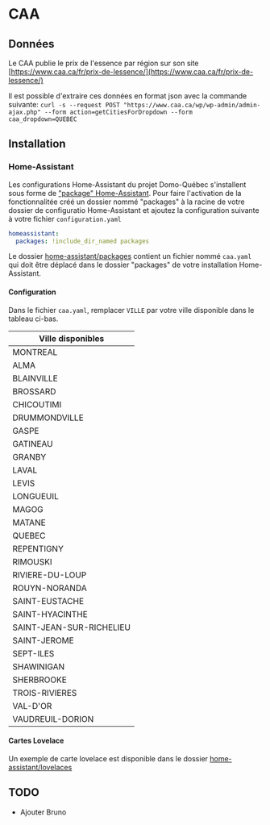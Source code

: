 # CAA

## Données
Le CAA publie le prix de l'essence par région sur son site [https://www.caa.ca/fr/prix-de-lessence/](https://www.caa.ca/fr/prix-de-lessence/)

Il est possible d'extraire ces données en format json avec la commande suivante: `curl -s --request POST "https://www.caa.ca/wp/wp-admin/admin-ajax.php" --form action=getCitiesForDropdown --form caa_dropdown=QUEBEC`

## Installation

### Home-Assistant

Les configurations Home-Assistant du projet Domo-Québec s'installent sous forme de ["package" Home-Assistant](https://www.home-assistant.io/docs/configuration/packages/). Pour faire l'activation de la fonctionnalitée créé un dossier nommé "packages" à la racine de votre dossier de configuratio Home-Assistant et ajoutez la configuration suivante à votre fichier `configuration.yaml`

```yaml
homeassistant:
  packages: !include_dir_named packages
```

Le dossier [home-assistant/packages](home-assistant/packages) contient un fichier nommé `caa.yaml` qui doit être déplacé dans le dossier "packages" de votre installation Home-Assistant.

#### Configuration

Dans le fichier `caa.yaml`, remplacer `VILLE` par votre ville disponible dans le tableau ci-bas.


| Ville disponibles|
|-------|
| MONTREAL |
| ALMA |
| BLAINVILLE |
| BROSSARD |
| CHICOUTIMI |
| DRUMMONDVILLE |
| GASPE |
| GATINEAU |
| GRANBY |
| LAVAL |
| LEVIS |
| LONGUEUIL |
| MAGOG |
| MATANE |
| QUEBEC |
| REPENTIGNY |
| RIMOUSKI |
| RIVIERE-DU-LOUP |
| ROUYN-NORANDA |
| SAINT-EUSTACHE |
| SAINT-HYACINTHE |
| SAINT-JEAN-SUR-RICHELIEU |
| SAINT-JEROME |
| SEPT-ILES |
| SHAWINIGAN |
| SHERBROOKE |
| TROIS-RIVIERES |
| VAL-D'OR |
| VAUDREUIL-DORION |

#### Cartes Lovelace
Un exemple de carte lovelace est disponible dans le dossier [home-assistant/lovelaces](home-assistant/lovelaces)


## TODO

- Ajouter Bruno